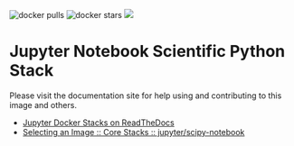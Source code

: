 ![docker pulls](https://img.shields.io/docker/pulls/jupyter/scipy-notebook.svg) ![docker stars](https://img.shields.io/docker/stars/jupyter/scipy-notebook.svg) [![](https://images.microbadger.com/badges/image/jupyter/scipy-notebook.svg)](https://microbadger.com/images/jupyter/scipy-notebook "jupyter/scipy-notebook image metadata")

# Jupyter Notebook Scientific Python Stack

Please visit the documentation site for help using and contributing to this image and others.

* [Jupyter Docker Stacks on ReadTheDocs](http://jupyter-docker-stacks.readthedocs.io/en/latest/index.html)
* [Selecting an Image :: Core Stacks :: jupyter/scipy-notebook](http://jupyter-docker-stacks.readthedocs.io/en/latest/using/selecting.html#jupyter-scipy-notebook)
